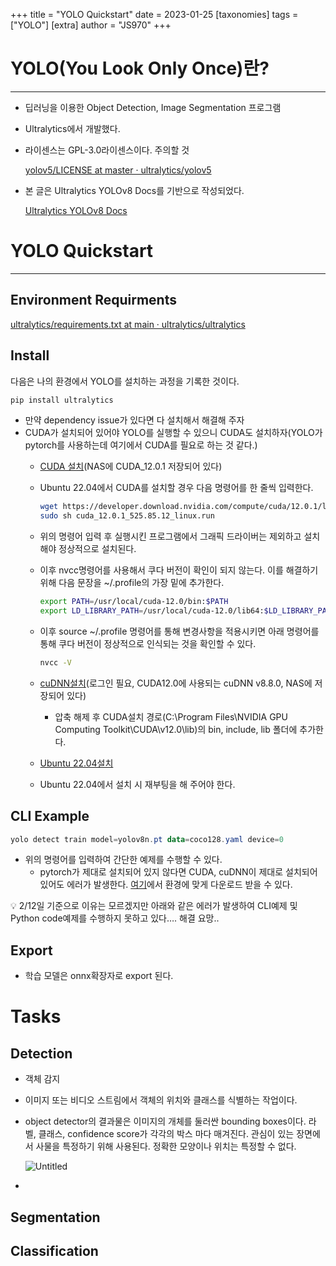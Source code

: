 +++
title = "YOLO Quickstart"
date = 2023-01-25
[taxonomies]
tags = ["YOLO"]
[extra]
author = "JS970"
+++

# YOLO(You Look Only Once)란?

---

- 딥러닝을 이용한 Object Detection, Image Segmentation 프로그램
- Ultralytics에서 개발했다.
- 라이센스는 GPL-3.0라이센스이다. 주의할 것
    
    [yolov5/LICENSE at master · ultralytics/yolov5](https://github.com/ultralytics/yolov5/blob/master/LICENSE)
    
- 본 글은 Ultralytics YOLOv8 Docs를 기반으로 작성되었다.
    
    [Ultralytics YOLOv8 Docs](https://docs.ultralytics.com/)
    

# YOLO Quickstart

---

## Environment Requirments

[ultralytics/requirements.txt at main · ultralytics/ultralytics](https://github.com/ultralytics/ultralytics/blob/main/requirements.txt)

## Install

다음은 나의 환경에서 YOLO를 설치하는 과정을 기록한 것이다.

```powershell
pip install ultralytics
```

- 만약 dependency issue가 있다면 다 설치해서 해결해 주자
- CUDA가 설치되어 있어야 YOLO를 실행할 수 있으니 CUDA도 설치하자(YOLO가 pytorch를 사용하는데 여기에서 CUDA를 필요로 하는 것 같다.)
    - [CUDA 설치](https://developer.nvidia.com/cuda-downloads?target_os=Windows&target_arch=x86_64&target_version=10)(NAS에 CUDA_12.0.1 저장되어 있다)
    - Ubuntu 22.04에서 CUDA를 설치할 경우 다음 명령어를 한 줄씩 입력한다.
        
        ```bash
        wget https://developer.download.nvidia.com/compute/cuda/12.0.1/local_installers/cuda_12.0.1_525.85.12_linux.run
        sudo sh cuda_12.0.1_525.85.12_linux.run
        ```
        
    - 위의 명령어 입력 후 실행시킨 프로그램에서 그래픽 드라이버는 제외하고 설치해야 정상적으로 설치된다.
    - 이후 nvcc명령어를 사용해서 쿠다 버전이 확인이 되지 않는다. 이를 해결하기 위해 다음 문장을 ~/.profile의 가장 밑에 추가한다.
        
        ```bash
        export PATH=/usr/local/cuda-12.0/bin:$PATH
        export LD_LIBRARY_PATH=/usr/local/cuda-12.0/lib64:$LD_LIBRARY_PATH
        ```
        
    - 이후 source ~/.profile 명령어를 통해 변경사항을 적용시키면 아래 명령어를 통해 쿠다 버전이 정상적으로 인식되는 것을 확인할 수 있다.
        
        ```bash
        nvcc -V
        ```
        
    - [cuDNN설치](https://developer.nvidia.com/rdp/cudnn-download)(로그인 필요, CUDA12.0에 사용되는 cuDNN v8.8.0, NAS에 저장되어 있다)
        - 압축 해제 후 CUDA설치 경로(C:\Program Files\NVIDIA GPU Computing Toolkit\CUDA\v12.0\lib)의 bin, include, lib 폴더에 추가한다.
    - [Ubuntu 22.04설치](https://webnautes.tistory.com/1765)
    - Ubuntu 22.04에서 설치 시 재부팅을 해 주어야 한다.

## CLI Example

```powershell
yolo detect train model=yolov8n.pt data=coco128.yaml device=0
```

- 위의 명령어를 입력하여 간단한 예제를 수행할 수 있다.
    - pytorch가 제대로 설치되어 있지 않다면 CUDA, cuDNN이 제대로 설치되어 있어도 에러가 발생한다. [여기](https://pytorch.org/get-started/locally/)에서 환경에 맞게 다운로드 받을 수 있다.

<aside>
💡 2/12일 기준으로 이유는 모르겠지만 아래와 같은 에러가 발생하여 CLI예제 및 Python code예제를 수행하지 못하고 있다…. 해결 요망..

</aside>

## Export

- 학습 모델은 onnx확장자로 export 된다.

# Tasks

## Detection

- 객체 감지
- 이미지 또는 비디오 스트림에서 객체의 위치와 클래스를 식별하는 작업이다.
- object detector의 결과물은 이미지의 개체를 둘러싼 bounding boxes이다. 라벨, 클래스, confidence score가 각각의 박스 마다 매겨진다. 관심이 있는 장면에서 사물을 특정하기 위해 사용된다. 정확한 모양이나 위치는 특정할 수 없다.
    
    ![Untitled](/YOLO/Untitled.png)
    
- 

## Segmentation

## Classification